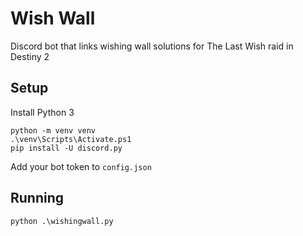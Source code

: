 # Wish Wall

Discord bot that links wishing wall solutions for The Last Wish raid in Destiny 2

## Setup

Install Python 3

```
python -m venv venv
.\venv\Scripts\Activate.ps1
pip install -U discord.py
```

Add your bot token to `config.json`

## Running

```
python .\wishingwall.py
```